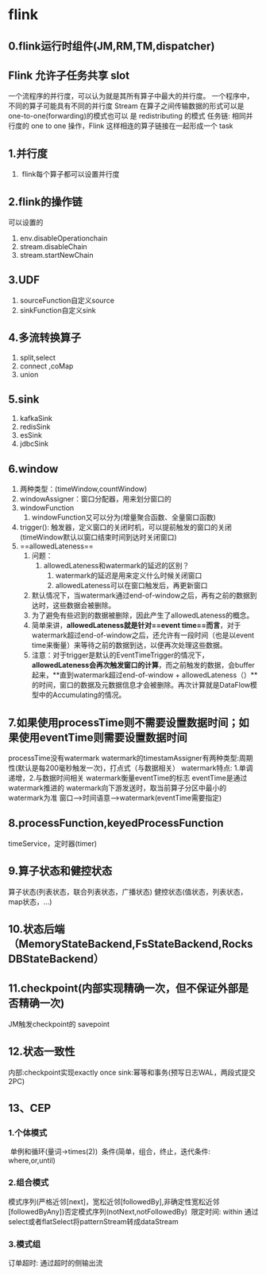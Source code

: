 # flink

## 0.flink运行时组件(JM,RM,TM,dispatcher)

## Flink 允许子任务共享 slot

一个流程序的并行度，可以认为就是其所有算子中最大的并行度。
一个程序中，不同的算子可能具有不同的并行度
Stream 在算子之间传输数据的形式可以是 one-to-one(forwarding)的模式也可以
是 redistributing 的模式
任务链: 相同并行度的 one to one 操作，Flink 这样相连的算子链接在一起形成一个 task

## 1.并行度

1. ​	flink每个算子都可以设置并行度

## 2.flink的操作链

可以设置的

1. env.disableOperationchain
2. stream.disableChain
3. stream.startNewChain

## 3.UDF

1. sourceFunction自定义source
2. sinkFunction自定义sink

## 4.多流转换算子

1. split,select 
2. connect ,coMap
3. union

## 5.sink

1. kafkaSink
2. redisSink
3. esSink
4. jdbcSink

## 6.window

1.   两种类型：(timeWindow,countWindow)
2. windowAssigner：窗口分配器，用来划分窗口的
3. windowFunction
   1. windowFunction又可以分为(增量聚合函数、全量窗口函数)
4. trigger(): 触发器，定义窗口的关闭时机，可以提前触发的窗口的关闭(timeWindow默认以窗口结束时间到达时关闭窗口)
5. ==allowedLateness==
   1. 问题：
      1. allowedLateness和watermark的延迟的区别？
         1. watermark的延迟是用来定义什么时候关闭窗口
         2. allowedLateness可以在窗口触发后，再更新窗口
   2. 默认情况下，当watermark通过end-of-window之后，再有之前的数据到达时，这些数据会被删除。
   3. 为了避免有些迟到的数据被删除，因此产生了allowedLateness的概念。
   4. 简单来讲，**allowedLateness就是针对==event time==而言**，对于watermark超过end-of-window之后，还允许有一段时间（也是以event time来衡量）来等待之前的数据到达，以便再次处理这些数据。
   5. 注意：对于trigger是默认的EventTimeTrigger的情况下，**allowedLateness会再次触发窗口的计算**，而之前触发的数据，会buffer起来，**直到watermark超过end-of-window + allowedLateness（）**的时间，窗口的数据及元数据信息才会被删除。再次计算就是DataFlow模型中的Accumulating的情况。

## 7.如果使用processTime则不需要设置数据时间；如果使用eventTime则需要设置数据时间

processTime没有watermark
watermark的timestamAssigner有两种类型:周期性(默认是每200毫秒触发一次)，打点式（与数据相关）
watermark特点: 1.单调递增，2.与数据时间相关
watermark衡量eventTime的标志
eventTime是通过watermark推进的
watermark向下游发送时，取当前算子分区中最小的watermark为准
窗口–>时间语意–>watermark(eventTime需要指定)

## 8.processFunction,keyedProcessFunction

timeService，定时器(timer)

## 9.算子状态和健控状态

算子状态(列表状态，联合列表状态，广播状态)
健控状态(值状态，列表状态，map状态，...)

## 10.状态后端 （MemoryStateBackend,FsStateBackend,RocksDBStateBackend）

## 11.checkpoint(内部实现精确一次，但不保证外部是否精确一次)

JM触发checkpoint的
savepoint

## 12.状态一致性

内部:checkpoint实现exactly once
sink:幂等和事务(预写日志WAL，两段式提交2PC)



## 13、CEP

### 1.个体模式

​         单例和循环(量词->times(2))
​         条件(简单，组合，终止，迭代条件: where,or,until)

### 2.组合模式

​     模式序列(严格近邻[next]，宽松近邻[followedBy],非确定性宽松近邻[followedByAny])
​     否定模式序列(notNext,notFollowedBy)
​     限定时间: within
​     通过select或者flatSelect将patternStream转成dataStream

### 3.模式组

订单超时: 通过超时的侧输出流